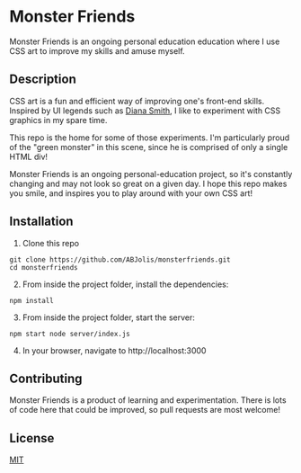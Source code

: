 # Monster Friends

Monster Friends is an ongoing personal education education where I use CSS art to improve my skills and amuse myself.

## Description

CSS art is a fun and efficient way of improving one's front-end skills. Inspired by UI legends such as [Diana Smith](https://github.com/cyanharlow), I like to experiment with CSS graphics in my spare time.

This repo is the home for some of those experiments. I'm particularly proud of the "green monster" in this scene, since he is comprised of only a single HTML div!

Monster Friends is an ongoing personal-education project, so it's constantly changing and may not look so great on a given day. I hope this repo makes you smile, and inspires you to play around with your own CSS art!

## Installation

1. Clone this repo

```
git clone https://github.com/ABJolis/monsterfriends.git
cd monsterfriends
```

2. From inside the project folder, install the dependencies:

```
npm install
```

3. From inside the project folder, start the server:
```
npm start node server/index.js
```

4. In your browser, navigate to http://localhost:3000

## Contributing
Monster Friends is a product of learning and experimentation. There is lots of code here that could be improved, so pull requests are most welcome!

## License
[MIT](https://choosealicense.com/licenses/mit/)